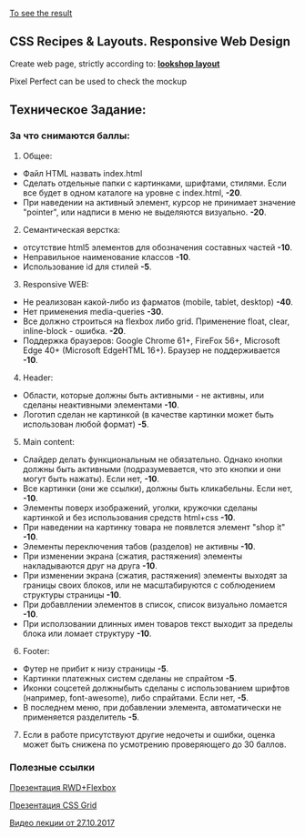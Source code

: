 [To see the result](https://yoshirolas.github.io/lookshop/)

## CSS Recipes & Layouts. Responsive Web Design

Create web page, strictly according to: **[lookshop layout](https://github.com/StanislauZubovich/UXMiniLab/tree/2017-Q3/designs/responsive)**

Pixel Perfect can be used to check the mockup


## Техническое Задание:

### За что снимаются баллы:

1. Общее:

- Файл HTML назвать index.html
- Сделать отдельные папки с картинками, шрифтами, стилями. Если все будет в одном каталоге на уровне с index.html, **-20**.
- При наведении на активный элемент, курсор не принимает значение "pointer", или надписи в меню не выделяются визуально. **-20**.

2. Семантическая верстка:

- отсутствие html5 элементов для обозначения составных частей **-10**.
- Неправильное наименование классов **-10**.
- Использование id для стилей **-5**.

3. Responsive WEB:

- Не реализован какой-либо из фарматов (mobile, tablet, desktop) **-40**.
- Нет применения media-queries **-30**.
- Все должно строиться на flexbox либо grid. Применение float, clear, inline-block - ошибка. **-20**.
- Поддержка браузеров: Google Chrome 61+, FireFox 56+, Microsoft Edge 40+ (Microsoft EdgeHTML 16+). Браузер не поддерживается **-10**.

4. Header:

- Области, которые должны быть активными - не активны, или сделаны неактивными элементами **-10**.
- Логотип сделан не картинкой (в качестве картинки может быть использован любой формат) **-5**.

5. Main content:

- Слайдер делать функциональным не обязательно. Однако кнопки должны быть активными (подразумевается, что это кнопки и они могут быть нажаты). Если нет, **-10**.
- Все картинки (они же ссылки), должны быть кликабельны. Если нет, **-10**.
- Элементы поверх изображений, уголки, кружочки сделаны картинкой и без использования средств html+css **-10**.
- При наведении на картинку товара не появлется элемент "shop it" **-10**.
- Элементы переключения табов (разделов) не активны **-10**.
- При изменении экрана (сжатия, растяжения) элементы накладываются друг на друга **-10**.
- При изменении экрана (сжатия, растяжения) элементы выходят за границы своих блоков, или не масштабируются с соблюдением структуры страницы **-10**.
- При добавллении элементов в список, список визуально ломается **-10**.
- При исползовании длинных имен товаров текст выходит за пределы блока или ломает структуру **-10**.

6. Footer:

- Футер не прибит к низу страницы **-5**.
- Картинки платежных систем сделаны не спрайтом **-5**.
- Иконки соцсетей должныбыть сделаны с использованием шрифтов (например, font-awesome), либо спрайтами. Если нет, **-5**.
- В последнем меню, при добавлении элемента, автоматически не применяется разделитель **-5**.

7. Если в работе присутствуют другие недочеты и ошибки, оценка может быть снижена по усмотрению проверяющего до 30 баллов.

### Полезные ссылки

[Презентация RWD+Flexbox](https://github.com/rolling-scopes/front-end-course/wiki/Responsive-Web-Design.-Flexbox)

[Презентация CSS Grid](http://slides.com/ra_levis/deck)

[Видео лекции от 27.10.2017](https://youtu.be/k2GtDJKC6HQ)